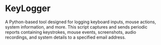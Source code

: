 # KeyLogger
A Python-based tool designed for logging keyboard inputs, mouse actions, system information, and more. This script captures and sends periodic reports containing keystrokes, mouse events, screenshots, audio recordings, and system details to a specified email address.
